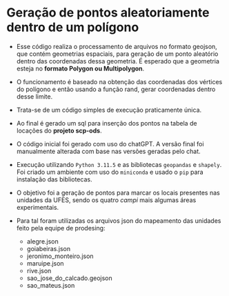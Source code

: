 # Geração de pontos aleatoriamente dentro de um polígono

- Esse código realiza o processamento de arquivos no formato geojson, que contém geometrias espaciais, para geração de um ponto aleatório dentro das coordenadas dessa geometria. É esperado que a geometria esteja no **formato Polygon ou Multipolygon**.
- O funcionamento é baseado na obtenção das coordenadas dos vértices do polígono e então usando a função rand, gerar coordenadas dentro desse limite.
- Trata-se de um código simples de execução praticamente única.
- Ao final é gerado um sql para inserção dos pontos na tabela de locações do **projeto scp-ods**.
- O código inicial foi gerado com uso do chatGPT. A versão final foi manualmente alterada com base nas versões geradas pelo chat.
- Execução utilizando `Python 3.11.5` e as bibliotecas `geopandas` e `shapely`. Foi criado um ambiente com uso do `miniconda` e usado o `pip` para instalação das bibliotecas.

- O objetivo foi a geração de pontos para marcar os locais presentes nas unidades da UFES, sendo os quatro _campi_ mais algumas áreas experimentais.
- Para tal foram utilizadas os arquivos json do mapeamento das unidades feito pela equipe de prodesing:
  - alegre.json
  - goiabeiras.json
  - jeronimo_monteiro.json
  - maruipe.json
  - rive.json
  - sao_jose_do_calcado.geojson
  - sao_mateus.json
